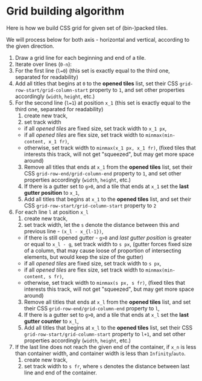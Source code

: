 Grid building algorithm
========

Here is how we build CSS grid for given set of (bin-)packed tiles.

We will process below for both axis - horizontal and vertical, according to the given direction.

1. Draw a grid line for each beginning and end of a tile.
2. Iterate over lines (`0-n`):
 1. For the first line (`l=0`) (this set is exactly equal to the third one, separated for readability)
   1. Add all titles that begins at `0` to the **opened tiles** list, set their CSS `grid-row-start/grid-column-start` property to `1`, and set other properties accordingly (`width`, `height`, etc.)
 2. For the second line (`l=1`) at position `x_1` (this set is exactly equal to the third one, separated for readability)
    1. create new track,
    2. set track width
      - if all _opened tiles_ are fixed size, set track width to `x_1 px`,
      - if all _opened tiles_ are flex size, set track width to `minmax(min-content, x_1 fr)`,
      - otherwise, set track width to `minmax(x_1 px, x_1 fr)`, 
        (fixed tiles that interests this track, will not get "squeezed", but may get more space around)
    3. Remove all titles that ends at `x_1` from the **opened tiles** list, set their CSS `grid-row-end/grid-column-end` property to `1`, and set other properties accordingly (`width`, `height`, etc.)
    4. If there is a gutter set to `g>0`, and a tile that ends at `x_1` set the **last gutter position** to `x_1`,
    5. Add all titles that begins at `x_1` to the **opened tiles** list, and set their CSS `grid-row-start/grid-column-start` property to `2`
 3. For each line `l` at position `x_l`
    1. create new track,
    2. set track width, 
      let the `s` denote the distance between this and previous line - `(x_l - x_{l-1})`,
      - if there is still opened gutter - `g>0` and _last gutter position_ is greater or equal to `x_l - g`, set track width to `s px`,
        (gutter forces fixed size of a column, that may cause loose of proportion of intersecting elements, but would keep the size of the gutter)
      - if all _opened tiles_ are fixed size, set track width to `s px`,
      - if all _opened tiles_ are flex size, set track width to `minmax(min-content, s fr)`,
      - otherwise, set track width to `minmax(s px, s fr)`, 
        (fixed tiles that interests this track, will not get "squeezed", but may get more space around)
    3. Remove all titles that ends at `x_l` from the **opened tiles** list, and set their CSS `grid-row-end/grid-column-end` property to `l`,
    4. If there is a gutter set to `g>0`, and a tile that ends at `x_l` set the **last gutter counter** to `x_l`,
    5. Add all titles that begins at `x_l` to the **opened tiles** list, set their CSS `grid-row-start/grid-column-start` property to `l+1`, and set other properties accordingly (`width`, `height`, etc.)
 4. If the last line does not reach the given end of the container, if `x_n` is less than container width, and container width is less than `Infinity`/`auto`.
    1. create new track,
    2. set track width to `s fr`, where `s` denotes the distance between last line and end of the container.
